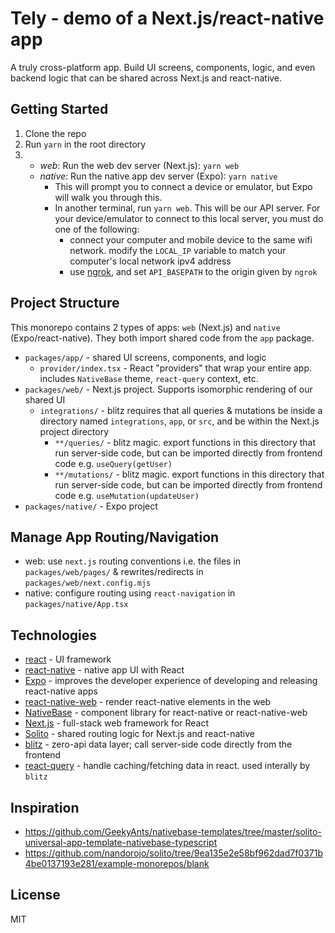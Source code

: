 # Tely - demo of a Next.js/react-native app

A truly cross-platform app. Build UI screens, components, logic, and even backend logic that can be shared across Next.js and react-native.

## Getting Started

1. Clone the repo
2. Run `yarn` in the root directory
3. - _web_: Run the web dev server (Next.js): `yarn web`
   - _native_: Run the native app dev server (Expo): `yarn native`
     - This will prompt you to connect a device or emulator, but Expo will walk you through this.
     - In another terminal, run `yarn web`. This will be our API server. For your device/emulator to connect to this local server, you must do one of the following:
       - connect your computer and mobile device to the same wifi network. modify the `LOCAL_IP` variable to match your computer's local network ipv4 address
       - use [ngrok](https://ngrok.com/docs), and set `API_BASEPATH` to the origin given by `ngrok`

## Project Structure

This monorepo contains 2 types of apps: `web` (Next.js) and `native` (Expo/react-native). They both import shared code from the `app` package.

- `packages/app/` - shared UI screens, components, and logic
  - `provider/index.tsx` - React "providers" that wrap your entire app. includes `NativeBase` theme, `react-query` context, etc.
- `packages/web/` - Next.js project. Supports isomorphic rendering of our shared UI
  - `integrations/` - blitz requires that all queries & mutations be inside a directory named `integrations`, `app`, or `src`, and be within the Next.js project directory
    - `**/queries/` - blitz magic. export functions in this directory that run server-side code, but can be imported directly from frontend code e.g. `useQuery(getUser)`
    - `**/mutations/` - blitz magic. export functions in this directory that run server-side code, but can be imported directly from frontend code e.g. `useMutation(updateUser)`
- `packages/native/` - Expo project

## Manage App Routing/Navigation

- web: use `next.js` routing conventions i.e. the files in `packages/web/pages/` & rewrites/redirects in `packages/web/next.config.mjs`
- native: configure routing using `react-navigation` in `packages/native/App.tsx`

## Technologies

- [react](https://reactjs.org/) - UI framework
- [react-native](https://reactnative.dev/docs/getting-started) - native app UI with React
- [Expo](https://docs.expo.dev/) - improves the developer experience of developing and releasing react-native apps
- [react-native-web](https://necolas.github.io/react-native-web/) - render react-native elements in the web
- [NativeBase](https://docs.nativebase.io/) - component library for react-native or react-native-web
- [Next.js](https://nextjs.org/) - full-stack web framework for React
- [Solito](https://solito.dev/) - shared routing logic for Next.js and react-native
- [blitz](https://blitzjs.com/) - zero-api data layer; call server-side code directly from the frontend
- [react-query](https://react-query.tanstack.com/) - handle caching/fetching data in react. used interally by `blitz`

## Inspiration

- https://github.com/GeekyAnts/nativebase-templates/tree/master/solito-universal-app-template-nativebase-typescript
- https://github.com/nandorojo/solito/tree/9ea135e2e58bf962dad7f0371b4be0137193e281/example-monorepos/blank

## License

MIT
